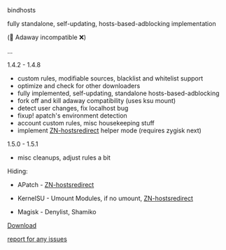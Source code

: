 bindhosts

fully standalone, self-updating, hosts-based-adblocking implementation

(🚨 Adaway incompatible ❌)
  
  ...
  
  
  1.4.2 - 1.4.8
   - custom rules, modifiable sources, blacklist and whitelist support
   - optimize and check for other downloaders
   - fully implemented, self-updating, standalone hosts-based-adblocking
   - fork off and kill adaway compatibility (uses ksu mount)
   - detect user changes, fix localhost bug
   - fixup! apatch's environment detection
   - account custom rules, misc housekeeping stuff
   - implement [ZN-hostsredirect](https://github.com/aviraxp/ZN-hostsredirect) helper mode (requires zygisk next)

  1.5.0 - 1.5.1
   - misc cleanups, adjust rules a bit


Hiding: 

  - APatch - [ZN-hostsredirect](https://github.com/aviraxp/ZN-hostsredirect) 

  - KernelSU - Umount Modules, if no umount, [ZN-hostsredirect](https://github.com/aviraxp/ZN-hostsredirect) 

  - Magisk - Denylist, Shamiko


[Download](https://raw.githubusercontent.com/backslashxx/bindhosts/standalone/module.zip)

[report for any issues](https://github.com/backslashxx/bindhosts/issues)
